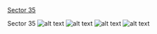 [Sector 35](#sector35)

<a name = "sector35"></a>
Sector 35
![alt text](/images/HATS-64_Sector_35/HATS-64_Sector_35_a_TimeSeries.png)
![alt text](/images/HATS-64_Sector_35/HATS-64_Sector_35_b_FoldedLightCurve.png)
![alt text](/images/HATS-64_Sector_35/HATS-64_Sector_35_b_IndividualTransitsWithFit.png)
![alt text](/images/HATS-64_Sector_35/HATS-64_Sector_35_c_TimingResiduals.png)


